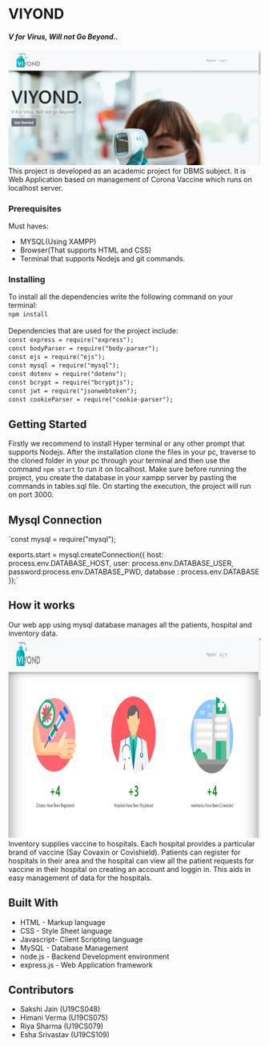 # VIYOND 
#### _V for Virus, Will not Go Beyond.._ <br>
<img src="refer/home.png">
This project is developed as an academic project for DBMS subject. It is Web Application based on management of Corona Vaccine which runs on localhost server.

### Prerequisites
Must haves:
- MYSQL(Using XAMPP)
- Browser(That supports HTML and CSS)
- Terminal that supports Nodejs and git commands.

### Installing
To install all the dependencies write the following command on your terminal:<br>
`npm install`
<br><br>
Dependencies that are used for the project include:<br>
`const express = require("express");`<br>
`const bodyParser = require("body-parser");`<br>
`const ejs = require("ejs");`<br>
`const mysql = require("mysql");`<br>
`const dotenv = require("dotenv");`<br>
`const bcrypt = require("bcryptjs");`<br>
`const jwt = require("jsonwebtoken");`<br>
`const cookieParser = require("cookie-parser");`<br>

## Getting Started
Firstly we recommend to install Hyper terminal or any other prompt that supports Nodejs. After the installation clone the files in your pc, traverse to the cloned folder in your pc through your terminal and then use the command `npm start` to run it on localhost. Make sure before running the project, you create the database in your xampp server by pasting the commands in tables.sql file. On starting the execution, the project will run on port 3000.

## Mysql Connection
`const mysql = require("mysql");

exports.start = mysql.createConnection({
  host: process.env.DATABASE_HOST,
  user: process.env.DATABASE_USER,
  password:process.env.DATABASE_PWD,
  database : process.env.DATABASE
});` <br>


## How it works
Our web app using mysql database manages all the patients, hospital and inventory data.<br>
<img src="refer/homepart.png" height="400">
<br>
Inventory supplies vaccine to hospitals. Each hospital provides a particular brand of vaccine (Say Covaxin or Covishield). Patients can register for hospitals in their area and the hospital can view all the patient requests for vaccine in their hospital on creating an account and loggin in. This aids in easy management of data for the hospitals.<br>
## Built With
- HTML - Markup language
- CSS - Style Sheet language
- Javascript- Client Scripting language
- MySQL - Database Management
- node.js - Backend Development environment
- express.js - Web Application framework

## Contributors
- Sakshi Jain (U19CS048)
- Himani Verma (U19CS075)
- Riya Sharma (U19CS079)
- Esha Srivastav (U19CS109)

